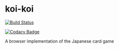 # koi-koi

[![Build Status](https://travis-ci.org/Zyzle/koi-koi.svg)](https://travis-ci.org/Zyzle/koi-koi)

[![Codacy Badge](https://www.codacy.com/project/badge/54d6b4735fb742da91620df176436897)](https://www.codacy.com/public/n1l0c2501/koi-koi)

A browser implementation of the Japanese card game
